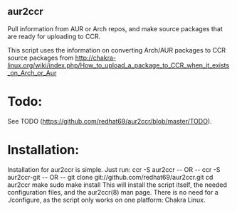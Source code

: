 ## aur2ccr 
Pull information from AUR or Arch repos, and make source packages that are ready for uploading to CCR.

This script uses the information on converting Arch/AUR packages to CCR source packages from http://chakra-linux.org/wiki/index.php/How_to_upload_a_package_to_CCR_when_it_exists_on_Arch_or_Aur

# Todo:
See TODO (https://github.com/redhat69/aur2ccr/blob/master/TODO).

# Installation:
Installation for aur2ccr is simple. Just run:
      ccr -S aur2ccr
 -- OR --
      ccr -S aur2ccr-git
 -- OR --
      git clone git://github.com/redhat69/aur2ccr.git
      cd aur2ccr
      make
      sudo make install
This will install the script itself, the needed configuration files, and the aur2ccr(8) man page. There is no need for a ./configure, as the script only works on one platform: Chakra Linux.
